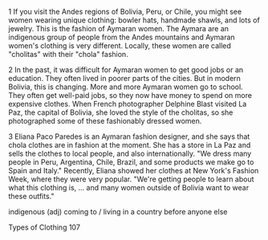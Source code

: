 1 If you visit the Andes regions of Bolivia, Peru, or Chile, you might see women wearing unique clothing: bowler hats, handmade shawls, and lots of jewelry. This is the fashion of Aymaran women. The Aymara are an indigenous group of people from the Andes mountains and Aymaran women's clothing is very different. Locally, these women are called "cholitas" with their "chola" fashion.

2 In the past, it was difficult for Aymaran women to get good jobs or an education. They often lived in poorer parts of the cities. But in modern Bolivia, this is changing. More and more Aymaran women go to school. They often get well-paid jobs, so they now have money to spend on more expensive clothes. When French photographer Delphine Blast visited La Paz, the capital of Bolivia, she loved the style of the cholitas, so she photographed some of these fashionably dressed women.

3 Eliana Paco Paredes is an Aymaran fashion designer, and she says that chola clothes are in fashion at the moment. She has a store in La Paz and sells the clothes to local people, and also internationally. "We dress many people in Peru, Argentina, Chile, Brazil, and some products we make go to Spain and Italy." Recently, Eliana showed her clothes at New York's Fashion Week, where they were very popular. "We're getting people to learn about what this clothing is, ... and many women outside of Bolivia want to wear these outfits."

indigenous (adj) coming to / living in a country before anyone else

Types of Clothing 107